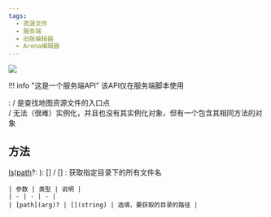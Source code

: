 ```yaml
---
tags:
  - 资源文件
  - 服务端
  - 旧版编辑器
  - Arena编辑器
---
```


<a href="https://github.com/qndm"><img src="https://img.shields.io/badge/%E8%B4%A1%E7%8C%AE%E8%80%85-qndm-blue"></img></a>

!!! info "这是一个服务端API"
    该API仅在服务端脚本使用

:   [](Box3ResourceSystem) / [](GameResourceSystem)是查找地图资源文件的入口点  
    [](Box3ResourceSystem) / [](GameResourceSystem)无法（很难）实例化，并且也没有其实例化对象，但有一个包含其相同方法的对象[](resources)

## 方法
[ls](method)([path](arg)?: [](string)): [](Box3AssetListEntry)[] / [](GameAssetListEntry)[]
:   获取指定目录下的所有文件名

    | 参数 | 类型 | 说明 |
    | - | - | - |
    | [path](arg)? | [](string) | 选填，要获取的目录的路径 |

